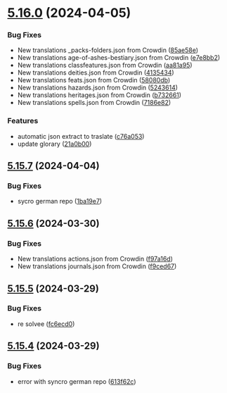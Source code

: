 # [5.16.0](https://github.com/allnnde/pf2e-esp-translation/compare/v5.15.7...v5.16.0) (2024-04-05)


### Bug Fixes

* New translations _packs-folders.json from Crowdin ([85ae58e](https://github.com/allnnde/pf2e-esp-translation/commit/85ae58efe10104dcbd1c4738c38b6ee528000b7b))
* New translations age-of-ashes-bestiary.json from Crowdin ([e7e8bb2](https://github.com/allnnde/pf2e-esp-translation/commit/e7e8bb2f1bf62e478fd2fa6de3cd60884aae62e9))
* New translations classfeatures.json from Crowdin ([aa81a95](https://github.com/allnnde/pf2e-esp-translation/commit/aa81a95b6351bbbda07085595807b761918523cf))
* New translations deities.json from Crowdin ([4135434](https://github.com/allnnde/pf2e-esp-translation/commit/41354345bc248ec8a2721bbba2c1fc5e11f18792))
* New translations feats.json from Crowdin ([58080db](https://github.com/allnnde/pf2e-esp-translation/commit/58080db16b0cdfc9d94aaa8f8770be15478c9c4d))
* New translations hazards.json from Crowdin ([5243614](https://github.com/allnnde/pf2e-esp-translation/commit/5243614391050b1054559c27ac4d9c0aa5c7d44e))
* New translations heritages.json from Crowdin ([b732661](https://github.com/allnnde/pf2e-esp-translation/commit/b7326615646b88e449a3e86ed5241e2483226235))
* New translations spells.json from Crowdin ([7186e82](https://github.com/allnnde/pf2e-esp-translation/commit/7186e82d9c13cfb2e79c1b0abd70bb2721ea2ae6))


### Features

* automatic json extract to traslate ([c76a053](https://github.com/allnnde/pf2e-esp-translation/commit/c76a053b85200ddb262bfbcf193bd9d0ac743170))
* update glorary ([21a0b00](https://github.com/allnnde/pf2e-esp-translation/commit/21a0b00a0d0519a39ffabc8664135d815efbcdbd))



## [5.15.7](https://github.com/allnnde/pf2e-esp-translation/compare/v5.15.6...v5.15.7) (2024-04-04)


### Bug Fixes

* sycro german repo ([1ba19e7](https://github.com/allnnde/pf2e-esp-translation/commit/1ba19e7c8cb7156e11d2c84b5ca67bd592914d08))



## [5.15.6](https://github.com/allnnde/pf2e-esp-translation/compare/v5.15.5...v5.15.6) (2024-03-30)


### Bug Fixes

* New translations actions.json from Crowdin ([f97a16d](https://github.com/allnnde/pf2e-esp-translation/commit/f97a16d20d502e36883a2667abf942460e5906d5))
* New translations journals.json from Crowdin ([f9ced67](https://github.com/allnnde/pf2e-esp-translation/commit/f9ced67079160e08506fd3afc62e1e2a8ca5c010))



## [5.15.5](https://github.com/allnnde/pf2e-esp-translation/compare/v5.15.4...v5.15.5) (2024-03-29)


### Bug Fixes

* re solvee ([fc6ecd0](https://github.com/allnnde/pf2e-esp-translation/commit/fc6ecd0d80cace330dd6fa4fc5ee10e06e6c8529))



## [5.15.4](https://github.com/allnnde/pf2e-esp-translation/compare/v5.15.3...v5.15.4) (2024-03-29)


### Bug Fixes

* error with syncro german repo ([613f62c](https://github.com/allnnde/pf2e-esp-translation/commit/613f62c5ca265930f7a129e2d3fcf7d573347aa8))



